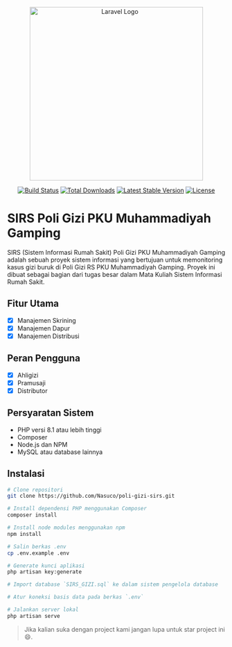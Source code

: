 <p align="center"><a href="https://laravel.com" target="_blank"><img src="https://raw.githubusercontent.com/laravel/art/master/logo-lockup/5%20SVG/2%20CMYK/1%20Full%20Color/laravel-logolockup-cmyk-red.svg" width="400" alt="Laravel Logo"></a></p>

<p align="center">
<a href="https://github.com/laravel/framework/actions"><img src="https://github.com/laravel/framework/workflows/tests/badge.svg" alt="Build Status"></a>
<a href="https://packagist.org/packages/laravel/framework"><img src="https://img.shields.io/packagist/dt/laravel/framework" alt="Total Downloads"></a>
<a href="https://packagist.org/packages/laravel/framework"><img src="https://img.shields.io/packagist/v/laravel/framework" alt="Latest Stable Version"></a>
<a href="https://packagist.org/packages/laravel/framework"><img src="https://img.shields.io/packagist/l/laravel/framework" alt="License"></a>
</p>

# SIRS Poli Gizi PKU Muhammadiyah Gamping

SIRS (Sistem Informasi Rumah Sakit) Poli Gizi PKU Muhammadiyah Gamping adalah sebuah proyek sistem informasi yang bertujuan untuk memonitoring kasus gizi buruk di Poli Gizi RS PKU Muhammadiyah Gamping. Proyek ini dibuat sebagai bagian dari tugas besar dalam Mata Kuliah Sistem Informasi Rumah Sakit.

## Fitur Utama
- [x] Manajemen Skrining
- [x] Manajemen Dapur
- [x] Manajemen Distribusi

## Peran Pengguna
- [x] Ahligizi
- [x] Pramusaji
- [x] Distributor

## Persyaratan Sistem

- PHP versi 8.1 atau lebih tinggi
- Composer
- Node.js dan NPM
- MySQL atau database lainnya

## Instalasi

```bash
# Clone repositori
git clone https://github.com/Nasuco/poli-gizi-sirs.git

# Install dependensi PHP menggunakan Composer
composer install

# Install node modules menggunakan npm
npm install

# Salin berkas .env
cp .env.example .env

# Generate kunci aplikasi
php artisan key:generate

# Import database `SIRS_GIZI.sql` ke dalam sistem pengelola database

# Atur koneksi basis data pada berkas `.env`

# Jalankan server lokal
php artisan serve
```
> Jika kalian suka dengan project kami jangan lupa untuk star project ini 😄. 
